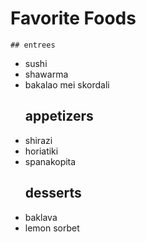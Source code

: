 
Favorite Foods
================
	## entrees
+ sushi
+ shawarma
+ bakalao mei skordali
	## appetizers
+ shirazi
+ horiatiki
+ spanakopita
	## desserts 
+ baklava
+ lemon sorbet

